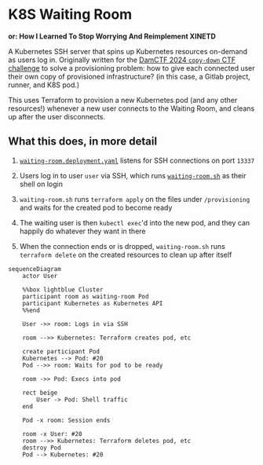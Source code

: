 # K8S Waiting Room

**or: How I Learned To Stop Worrying And Reimplement XINETD**

A Kubernetes SSH server that spins up Kubernetes resources on-demand as users
log in. Originally written for the [DamCTF 2024 `copy-down` CTF
challenge](https://gitlab.com/osusec/damctf-2024-challenges/-/tree/main/misc/copy-down?ref_type=heads)
to solve a provisioning problem: how to give each connected user their own copy
of provisioned infrastructure? (in this case, a Gitlab project, runner, and K8S
pod.)

This uses Terraform to provision a new Kubernetes pod (and any other resources!)
whenever a new user connects to the Waiting Room, and cleans up after the user
disconnects.

## What this does, in more detail

1. [`waiting-room.deployment.yaml`](./waiting-room.deployment.yaml) listens for
SSH connections on port `13337`

2. Users log in to user `user` via SSH, which runs
[`waiting-room.sh`](./container/waiting-room.sh) as their shell on login

3. `waiting-room.sh` runs `terraform apply` on the files under `/provisioning`
and waits for the created pod to become ready

4. The waiting user is then `kubectl exec`'d into the new pod, and they can
happily do whatever they want in there

5. When the connection ends or is dropped, `waiting-room.sh` runs `terraform
delete` on the created resources to clean up after itself

```mermaid
sequenceDiagram
    actor User

    %%box lightblue Cluster
    participant room as waiting-room Pod
    participant Kubernetes as Kubernetes API
    %%end

    User ->> room: Logs in via SSH

    room -->> Kubernetes: Terraform creates pod, etc

    create participant Pod
    Kubernetes --> Pod: #20
    Pod -->> room: Waits for pod to be ready

    room ->> Pod: Execs into pod

    rect beige
        User -> Pod: Shell traffic
    end

    Pod -x room: Session ends

    room -x User: #20
    room -->> Kubernetes: Terraform deletes pod, etc
    destroy Pod
    Pod --> Kubernetes: #20
```
